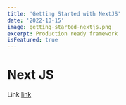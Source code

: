 ```yaml
---
title: 'Getting Started with NextJS'
date: '2022-10-15'
image: getting-started-nextjs.png
excerpt: Production ready framework
isFeatured: true
---
```


# Next JS

Link [link](http://github.com)
